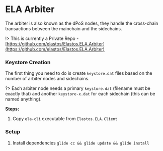 
# ELA Arbiter

The arbiter is also known as the dPoS nodes, they handle the cross-chain transactions between the mainchain and the sidechains.

!> This is currently a Private Repo - [https://github.com/elastos/Elastos.ELA.Arbiter](https://github.com/elastos/Elastos.ELA.Arbiter)

### Keystore Creation

The first thing you need to do is create `keystore.dat` files based on the number of arbiter nodes and sidechains.

?> Each arbiter node needs a primary `keystore.dat` (filename must be exactly that) and another `keystore-x.dat` for each sidechain (this can be named anything).

**Steps:**

1. Copy `ela-cli` executable from `Elastos.ELA.Client`



### Setup

1. Install dependencies `glide cc && glide update && glide install`

